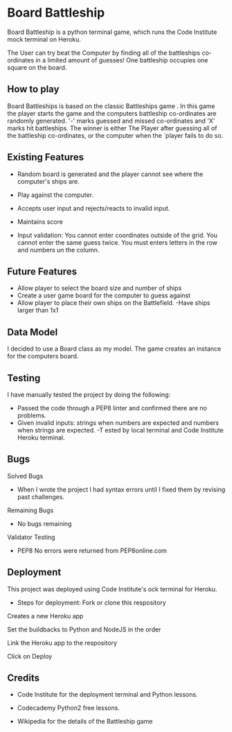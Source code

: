 # Board Battleship

Board Battleship is a python terminal game, which runs the Code Institute mock terminal on Heroku.

The User can try beat the Computer by finding all of the battleships co-ordinates in a limited amount of guesses! One battleship occupies one square on the board.


## How to play

Board Battleships is based on the classic Battleships game . In this game the player starts the game and the computers battleship co-ordinates are randomly generated. '-' marks guessed and missed co-ordinates and 'X' marks hit battleships.
The winner is either The Player after guessing all of the battleship co-ordinates, or the computer when the `player fails to do so.

## Existing Features 

- Random board is generated and the player cannot see where the computer's ships are.

- Play against the computer.

- Accepts user input and rejects/reacts to invalid input.

- Maintains score

- Input validation: 
You cannot enter coordinates outside of the grid.
You cannot enter the same guess twice.
You must enters letters in the row and numbers un the column.

## Future Features

- Allow player to select the board size and number of ships
- Create a user game board for the computer to guess against
- Allow player to place their own ships on the Battlefield.
-Have ships larger than 1x1

## Data Model
I decided to use a Board class as my model. The game creates an instance for the computers board.

## Testing

I have manually tested the project by doing the following:

- Passed the code through a PEP8 linter and confirmed there are no problems.
- Given invalid inputs: strings when numbers are expected and numbers when strings are expected.
-T ested by local terminal and Code Institute Heroku terminal.

## Bugs 
Solved Bugs 
- When I wrote the project I had syntax errors until I fixed them by revising past challenges.

Remaining Bugs 
- No bugs remaining

Validator Testing
- PEP8
No errors were returned from PEP8online.com

## Deployment 
This project was deployed using Code Institute's ock terminal for Heroku. 

- Steps for deployment:
Fork or clone this respository

Creates a new Heroku app

Set the buildbacks to Python and NodeJS in the order 

Link the Heroku app to the respository

Click on Deploy


## Credits 

- Code Institute for the deployment terminal and Python lessons.

- Codecademy Python2 free lessons.

- Wikipedia for the details of the Battleship game
